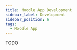 ```yaml
---
title: Moodle App Development
sidebar_label: Development
sidebar_position: 6
tags:
  - Moodle App
---
```


TODO
